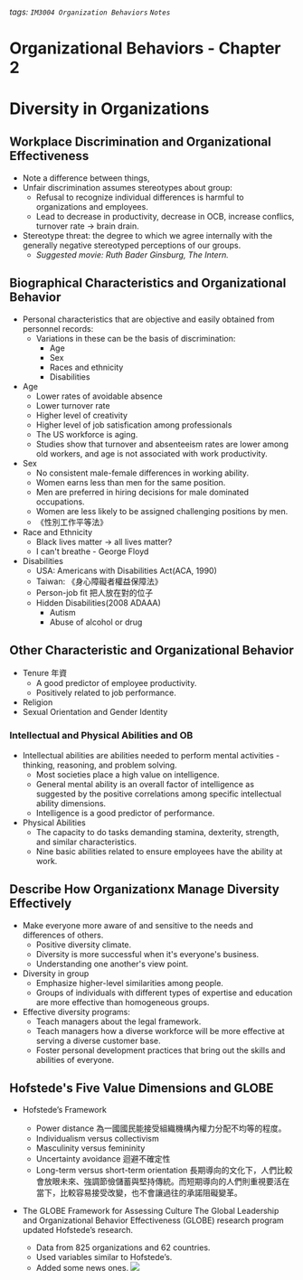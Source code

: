 ###### tags: `IM3004 Organization Behaviors` `Notes`
# Organizational Behaviors - Chapter 2
# Diversity in Organizations
## Workplace Discrimination and Organizational Effectiveness
* Note a difference between things,
* Unfair discrimination assumes stereotypes about group:
    * Refusal to recognize individual differences is harmful to organizations and employees.
    * Lead to decrease in productivity, decrease in OCB, increase conflics, turnover rate -> brain drain.
* Stereotype threat: the degree to which we agree internally with the generally negative stereotyped perceptions of our groups.
    * *Suggested movie: Ruth Bader Ginsburg, The Intern.*


## Biographical Characteristics and Organizational Behavior
* Personal characteristics that are objective and easily obtained from personnel records:
    * Variations in these can be the basis of discrimination:
        * Age
        * Sex
        * Races and ethnicity
        * Disabilities
* Age 
    * Lower rates of avoidable absence
    * Lower turnover rate
    * Higher level of creativity
    * Higher level of job satisfication among professionals
    * The US workforce is aging.
    * Studies show that turnover and absenteeism rates are lower among old workers, and age is not associated with work productivity.
* Sex
    * No consistent male-female differences in working ability. 
    * Women earns less than men for the same position. 
    * Men are preferred in hiring decisions for male dominated occupations. 
    * Women are less likely to be assigned challenging positions by men.
    * 《性別工作平等法》
* Race and Ethnicity
    * Black lives matter -> all lives matter?
    * I can't breathe - George Floyd
* Disabilities
    * USA: Americans with Disabilities Act(ACA, 1990)
    * Taiwan: 《身心障礙者權益保障法》
    * Person-job fit 把人放在對的位子
    * Hidden Disabilities(2008 ADAAA)
        * Autism
        * Abuse of alcohol or drug


## Other Characteristic and Organizational Behavior
* Tenure 年資
    * A good predictor of employee productivity.
    * Positively related to job performance.
* Religion
* Sexual Orientation and Gender Identity


### Intellectual and Physical Abilities and OB
* Intellectual abilities are abilities needed to perform mental activities - thinking, reasoning, and problem solving.
    * Most societies place a high value on intelligence.
    * General mental ability is an overall factor of intelligence as suggested by the positive correlations among specific intellectual ability dimensions. 
    * Intelligence is a good predictor of performance. 
* Physical Abilities
    * The capacity to do tasks demanding stamina, dexterity, strength, and similar characteristics. 
    * Nine basic abilities related to ensure employees have the ability at work. 


## Describe How Organizationx Manage Diversity Effectively
* Make everyone more aware of and sensitive to the needs and differences of others. 
    * Positive diversity climate.
    * Diversity is more successful when it's everyone's business.
    * Understanding one another's view point.
* Diversity in group
    * Emphasize higher-level similarities among people.
    * Groups of individuals with different types of expertise and education are more effective than homogeneous groups.
* Effective diversity programs:
    * Teach managers about the legal framework.
    * Teach managers how a diverse workforce will be more effective at serving a diverse customer base. 
    * Foster personal development practices that bring out the skills and abilities of everyone. 


## Hofstede's Five Value Dimensions and GLOBE
* Hofstede’s Framework
    * Power distance
        為一國國民能接受組織機構內權力分配不均等的程度。
    * Individualism versus collectivism
    * Masculinity versus femininity
    * Uncertainty avoidance 迴避不確定性
    * Long-term versus short-term orientation
        長期導向的文化下，人們比較會放眼未來、強調節儉儲蓄與堅持傳統。而短期導向的人們則重視要活在當下，比較容易接受改變，也不會讓過往的承諾阻礙變革。

* The GLOBE Framework for Assessing Culture
The Global Leadership and Organizational Behavior Effectiveness (GLOBE) research program updated Hofstede’s research.
    * Data from 825 organizations and 62 countries.
    * Used variables similar to Hofstede’s.
    * Added some news ones. 
![](https://i.imgur.com/CaoQWVM.png)

    






